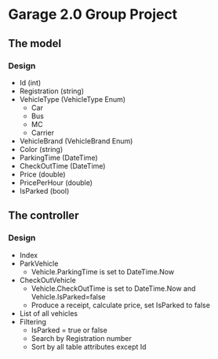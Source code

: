 # Garage 2.0 Group Project

## The model

### Design

* Id (int)
* Registration (string)
* VehicleType (VehicleType Enum) 
  * Car
  * Bus
  * MC
  * Carrier
* VehicleBrand (VehicleBrand Enum)
* Color (string)
* ParkingTime (DateTime)
* CheckOutTime (DateTime)
* Price (double)
* PricePerHour (double)
* IsParked (bool)

## The controller

### Design

* Index
* ParkVehicle
  * Vehicle.ParkingTime is set to DateTime.Now
* CheckOutVehicle
  * Vehicle.CheckOutTime is set to DateTime.Now and Vehicle.IsParked=false
  * Produce a receipt, calculate price, set IsParked to false
* List of all vehicles
* Filtering
  * IsParked = true or false
  * Search by Registration number  
  * Sort by all table attributes except Id
 